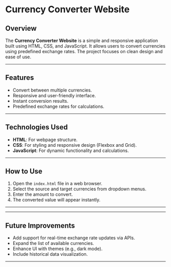 # Currency Converter Website

## Overview
The **Currency Converter Website** is a simple and responsive application built using HTML, CSS, and JavaScript. It allows users to convert currencies using predefined exchange rates. The project focuses on clean design and ease of use.

---

## Features
- Convert between multiple currencies.
- Responsive and user-friendly interface.
- Instant conversion results.
- Predefined exchange rates for calculations.

---

## Technologies Used
- **HTML**: For webpage structure.
- **CSS**: For styling and responsive design (Flexbox and Grid).
- **JavaScript**: For dynamic functionality and calculations.

---

## How to Use
1. Open the `index.html` file in a web browser.
2. Select the source and target currencies from dropdown menus.
3. Enter the amount to convert.
4. The converted value will appear instantly.

---


---

## Future Improvements
- Add support for real-time exchange rate updates via APIs.
- Expand the list of available currencies.
- Enhance UI with themes (e.g., dark mode).
- Include historical data visualization.

---
